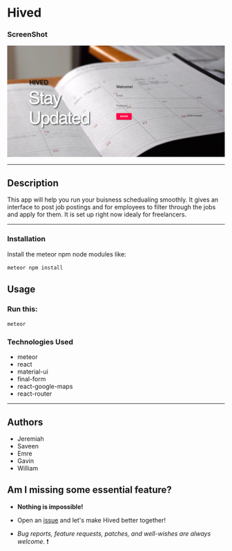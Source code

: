 # Hived

### ScreenShot

![alt text](public/screenshot.png)

---

## Description

This app will help you run your buisness schedualing smoothly. It gives an interface to post job postings and for employees to filter through the jobs and apply for them. It is set up right now idealy for freelancers.

---

### Installation

Install the meteor npm node modules like:

```bash
meteor npm install
```

## Usage

### Run this:

```bash
meteor
```

### Technologies Used

- meteor
- react
- material-ui
- final-form
- react-google-maps
- react-router

---

## Authors

- Jeremiah
- Saveen
- Emre
- Gavin
- William

## Am I missing some essential feature?

- **Nothing is impossible!**

- Open an [issue](https://github.com/jeremiahaguirre/Meteor-Group-Project/issues/new) and let's make Hived better together!

- _Bug reports, feature requests, patches, and well-wishes are always welcome._ :heavy_exclamation_mark:
